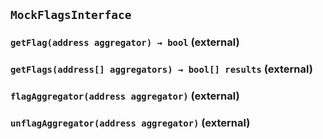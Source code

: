 ## `MockFlagsInterface`

### `getFlag(address aggregator) → bool` (external)

### `getFlags(address[] aggregators) → bool[] results` (external)

### `flagAggregator(address aggregator)` (external)

### `unflagAggregator(address aggregator)` (external)
